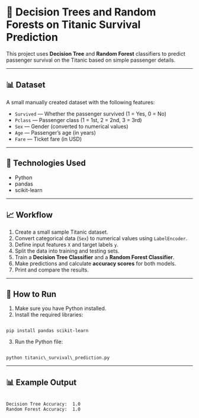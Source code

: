 
# 🚢 Decision Trees and Random Forests on Titanic Survival Prediction

This project uses **Decision Tree** and **Random Forest** classifiers to predict passenger survival on the Titanic based on simple passenger details.

---

## 📊 Dataset

A small manually created dataset with the following features:

- `Survived` — Whether the passenger survived (1 = Yes, 0 = No)
- `Pclass` — Passenger class (1 = 1st, 2 = 2nd, 3 = 3rd)
- `Sex` — Gender (converted to numerical values)
- `Age` — Passenger’s age (in years)
- `Fare` — Ticket fare (in USD)

---

## 📌 Technologies Used

- Python
- pandas
- scikit-learn

---

## 📈 Workflow

1. Create a small sample Titanic dataset.
2. Convert categorical data (`Sex`) to numerical values using `LabelEncoder`.
3. Define input features `X` and target labels `y`.
4. Split the data into training and testing sets.
5. Train a **Decision Tree Classifier** and a **Random Forest Classifier**.
6. Make predictions and calculate **accuracy scores** for both models.
7. Print and compare the results.

---

## 🚀 How to Run

1. Make sure you have Python installed.
2. Install the required libraries:
```

pip install pandas scikit-learn

```
3. Run the Python file:
```

python titanic\_survival\_prediction.py

```

---

## 📊 Example Output

```

Decision Tree Accuracy:  1.0
Random Forest Accuracy:  1.0
